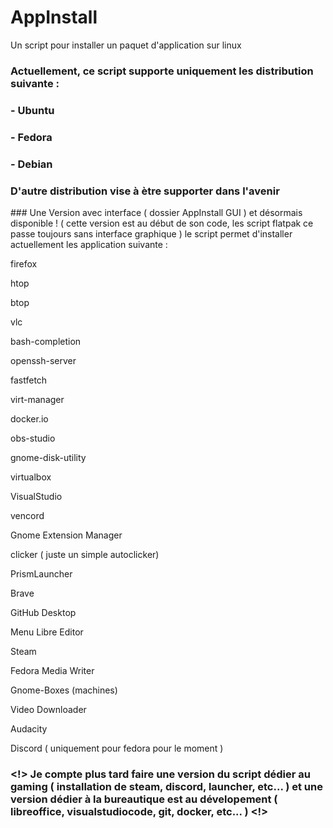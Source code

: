 # AppInstall
Un script pour installer un paquet d'application sur linux

### Actuellement, ce script supporte uniquement les distribution suivante :
### - Ubuntu
### - Fedora
### - Debian
### D'autre distribution vise à ètre supporter dans l'avenir

### Une Version avec interface ( dossier AppInstall GUI ) et désormais disponible ! ( cette version est au début de son code, les script flatpak ce passe toujours sans interface graphique )
le script permet d'installer actuellement les application suivante :

firefox

htop 

btop

vlc 

bash-completion  

openssh-server  

fastfetch  

virt-manager  

docker.io  

obs-studio  

gnome-disk-utility 

virtualbox

VisualStudio

vencord

Gnome Extension Manager

clicker ( juste un simple autoclicker)

PrismLauncher

Brave

GitHub Desktop

Menu Libre Editor

Steam

Fedora Media Writer

Gnome-Boxes (machines)

Video Downloader

Audacity

Discord ( uniquement pour fedora pour le moment )

### <!> Je compte plus tard faire une version du script dédier au gaming ( installation de steam, discord, launcher, etc... ) et une version dédier à la bureautique est au dévelopement ( libreoffice, visualstudiocode, git, docker, etc... ) <!>
